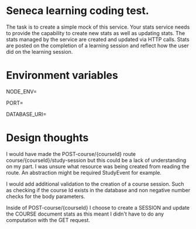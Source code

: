 # Seneca learning coding test.

The task is to create a simple mock of this service. Your stats service needs to provide the capability to create new stats as well as updating stats. The stats managed by the service are created and updated via HTTP calls. Stats are posted on the completion of a learning session and reflect how the user did on the learning session.

# Environment variables

NODE_ENV=

PORT=

DATABASE_URI=

# Design thoughts

I would have made the POST-course/{courseId} route course/{courseId}/study-session but this could be a lack of understanding on my part. I was unsure what resource was being created from reading the route. An abstraction might be required StudyEvent for example.

I would add additional validation to the creation of a course session. Such as checking if the course Id exists in the database and non negative number checks for the body parameters.

Inside of POST-course/{courseId} I choose to create a SESSION and update the COURSE document stats as this meant I didn't have to do any computation with the GET request.
